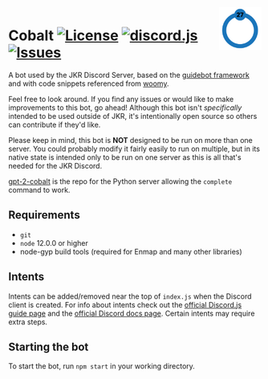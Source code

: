 <img src="resources/icon.png" align="right" height="84" />

# Cobalt [![License](https://img.shields.io/github/license/AStainlessSteelSink/cobalt)](https://github.com/the-sink/Cobalt/blob/main/LICENSE) [![discord.js](https://img.shields.io/badge/discord.js-v12.5.1-blue.svg?logo=npm)](https://www.npmjs.com/package/discord.js) [![Issues](https://img.shields.io/github/issues/AStainlessSteelSink/cobalt)](https://github.com/the-sink/Cobalt/issues)

A bot used by the JKR Discord Server, based on the [guidebot framework](https://github.com/AnIdiotsGuide/guidebot) and with code snippets referenced from [woomy](https://github.com/woomyware/woomy).

Feel free to look around. If you find any issues or would like to make improvements to this bot, go ahead! Although this bot isn't *specifically* intended to be used outside of JKR, it's intentionally open source so others can contribute if they'd like.

Please keep in mind, this bot is **NOT** designed to be run on more than one server. You could probably modify it fairly easily to run on multiple, but in its native state is intended only to be run on one server as this is all that's needed for the JKR Discord.

[gpt-2-cobalt](https://github.com/the-sink/gpt-2-cobalt) is the repo for the Python server allowing the ``complete`` command to work.

## Requirements

- `git`
- `node` 12.0.0 or higher
- node-gyp build tools (required for Enmap and many other libraries)

## Intents

Intents can be added/removed near the top of ``index.js`` when the Discord client is created. For info about intents check out the [official Discord.js guide page](https://discordjs.guide/popular-topics/intents.html) and the [official Discord docs page](https://discord.com/developers/docs/topics/gateway#gateway-intents). Certain intents may require extra steps.

## Starting the bot

To start the bot, run `npm start` in your working directory.
